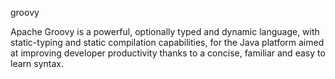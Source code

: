 groovy

Apache Groovy is a powerful, optionally typed and dynamic language, with static-typing and static compilation capabilities, for the Java platform aimed at improving developer productivity thanks to a concise, familiar and easy to learn syntax.
